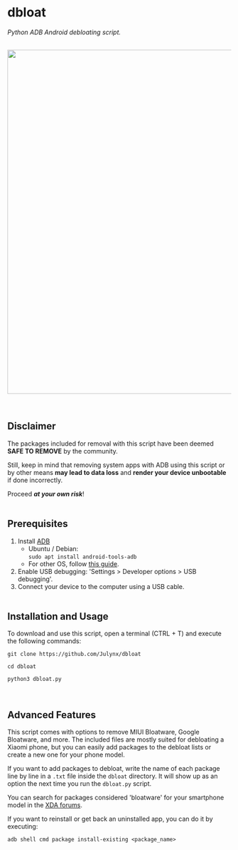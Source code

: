 # dbloat
*Python ADB Android debloating script.*
<br><br>

<p align="center">  
    <img width="772" src="https://i.imgur.com/ZIbHz4t.png">
</p><br>

## Disclaimer
The packages included for removal with this script have been deemed **SAFE TO REMOVE** by the community. 

Still, keep in mind that removing system apps with ADB using this script or by other means **may lead to data loss** and **render your device unbootable** if done incorrectly.

Proceed ***at your own risk***!
<br><br>

## Prerequisites
1. Install [ADB](https://developer.android.com/studio/command-line/adb) 
    - Ubuntu / Debian:<br>
    ```sudo apt install android-tools-adb```
    - For other OS, follow [this guide](https://www.xda-developers.com/install-adb-windows-macos-linux/).
2. Enable USB debugging: 'Settings > Developer options > USB debugging'.
3. Connect your device to the computer using a USB cable.
<br><br>

## Installation and Usage
To download and use this script, open a terminal (CTRL + T) and execute the following commands:
```
git clone https://github.com/Julynx/dbloat
```
```
cd dbloat
```
```
python3 dbloat.py
```
<br>

## Advanced Features
This script comes with options to remove MIUI Bloatware, Google Bloatware, and more. The included files are mostly suited for debloating a Xiaomi phone, but you can easily add packages to the debloat lists or create a new one for your phone model.

If you want to add packages to debloat, write the name of each package line by line in a ```.txt``` file inside the ```dbloat``` directory. It will show up as an option the next time you run the ```dbloat.py``` script. 

You can search for packages considered 'bloatware' for your smartphone model in the [XDA forums](https://www.xda-developers.com/).

If you want to reinstall or get back an uninstalled app, you can do it by executing:
```
adb shell cmd package install-existing <package_name>
```

